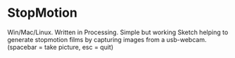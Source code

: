 # StopMotion
Win/Mac/Linux. Written in Processing. Simple but working Sketch helping to generate stopmotion films by capturing images from a usb-webcam. (spacebar = take picture, esc = quit)
